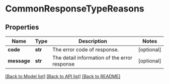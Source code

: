 # CommonResponseTypeReasons

## Properties
Name | Type | Description | Notes
------------ | ------------- | ------------- | -------------
**code** | **str** | The error code of response.  | [optional] 
**message** | **str** | The detail information of the error response  | [optional] 

[[Back to Model list]](../README.md#documentation-for-models) [[Back to API list]](../README.md#documentation-for-api-endpoints) [[Back to README]](../README.md)


